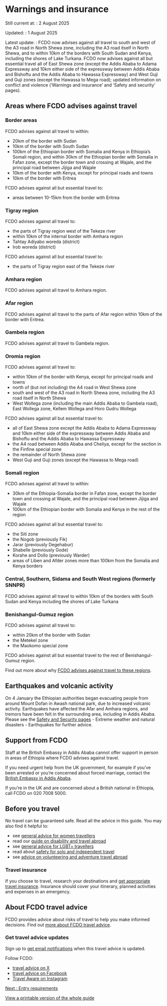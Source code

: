 # Warnings and insurance

Still current at:
:   2 August 2025

Updated:
:   1 August 2025

Latest update:
:   FCDO now advises against all travel to south and west of the A3 road in North Shewa zone, including the A3 road itself in North Shewa, and to within 10km of the borders with South Sudan and Kenya, including the shores of Lake Turkana. FCDO now advises against all but essential travel all of East Shewa zone (except the Addis Ababa to Adama Expressway and 10km either side of the expressway between Addis Ababa and Bishoftu and the Addis Ababa to Hawassa Expressway) and West Guji and Guji zones (except the Hawassa to Mega road); updated information on conflict and violence (‘Warnings and insurance’ and ‘Safety and security’ pages).

## Areas where FCDO advises against travel

### Border areas

FCDO advises against all travel to within:

* 20km of the border with Sudan
* 10km of the border with South Sudan
* 100km of the Ethiopian border with Somalia and Kenya in Ethiopia’s Somali region, and within 30km of the Ethiopian border with Somalia in Fafan zone, except the border town and crossing at Wajale, and the principal road between Jijiga and Wajale
* 10km of the border with Kenya, except for principal roads and towns
* 10km of the border with Eritrea

FCDO advises against all but essential travel to:

* areas between 10-15km from the border with Eritrea

### Tigray region

FCDO advises against all travel to:

* the parts of Tigray region west of the Tekeze river
* within 10km of the internal border with Amhara region
* Tahtay Adiyabo woreda (district)
* Irob woreda (district)

FCDO advises against all but essential travel to:

* the parts of Tigray region east of the Tekeze river

### Amhara region

FCDO advises against all travel to Amhara region.

### Afar region

FCDO advises against all travel to the parts of Afar region within 10km of the border with Eritrea.

### Gambela region

FCDO advises against all travel to Gambela region.

### Oromia region

FCDO advises against all travel to:

* within 10km of the border with Kenya, except for principal roads and towns
* north of (but not including) the A4 road in West Shewa zone
* south and west of the A3 road in North Shewa zone, including the A3 road itself in North Shewa
* West Wollega zone (including the main Addis Ababa to Gambela road), East Wollega zone, Kellem Wollega and Horo Gudru Wollega

FCDO advises against all but essential travel to:

* all of East Shewa zone except the Addis Ababa to Adama Expressway and 10km either side of the expressway between Addis Ababa and Bishoftu and the Addis Ababa to Hawassa Expressway
* the A4 road between Addis Ababa and Cheliya, except for the section in the Finfine special zone
* the remainder of North Shewa zone
* West Guji and Guji zones (except the Hawassa to Mega road)

### Somali region

FCDO advises against all travel to within:

* 30km of the Ethiopia-Somalia border in Fafan zone, except the border town and crossing at Wajale, and the principal road between Jijiga and Wajale
* 100km of the Ethiopian border with Somalia and Kenya in the rest of the region

FCDO advises against all but essential travel to:

* the Siti zone
* the Nogob (previously Fik)
* Jarar (previously Degehabur)
* Shabelle (previously Gode)
* Korahe and Dollo (previously Warder)
* areas of Liben and Afder zones more than 100km from the Somalia and Kenya borders

### Central, Southern, Sidama and South West regions (formerly SNNPR)

FCDO advises against all travel to within 10km of the borders with South Sudan and Kenya including the shores of Lake Turkana

### Benishangul-Gumuz region

FCDO advises against all travel to:

* within 20km of the border with Sudan
* the Metekel zone
* the Maokomo special zone

FCDO advises against all but essential travel to the rest of Benishangul-Gumuz region.

Find out more about why [FCDO advises against travel to these regions](/foreign-travel-advice/ethiopia/regional-risks).

## Earthquakes and volcanic activity

On 4 January the Ethiopian authorities began evacuating people from around Mount Dofan in Awash national park, due to increased volcanic activity. Earthquakes have affected the Afar and Amhara regions, and tremors have been felt in the surrounding area, including in Addis Ababa. Please see the [Safety and Security pages](https://www.gov.uk/foreign-travel-advice/ethiopia/safety-and-security) - Extreme weather and natural disasters - Earthquakes for further advice.

## Support from FCDO

Staff at the British Embassy in Addis Ababa cannot offer support in person in areas of Ethiopia where FCDO advises against travel.

If you need urgent help from the UK government, for example if you’ve been arrested or you’re concerned about forced marriage, contact the [British Embassy in Addis Ababa](https://www.gov.uk/world/organisations/british-embassy-addis-ababa).

If you’re in the UK and are concerned about a British national in Ethiopia, call FCDO on 020 7008 5000.

## Before you travel

No travel can be guaranteed safe. Read all the advice in this guide. You may also find it helpful to:

* see [general advice for women travellers](https://www.gov.uk/guidance/advice-for-women-travelling-abroad)
* read our [guide on disability and travel abroad](https://www.gov.uk/government/publications/disabled-travellers)
* see [general advice for LGBT+ travellers](https://www.gov.uk/guidance/lesbian-gay-bisexual-and-transgender-foreign-travel-advice)
* read about [safety for solo and independent travel](https://www.gov.uk/guidance/solo-and-independent-travel)
* see [advice on volunteering and adventure travel abroad](https://www.gov.uk/guidance/safer-adventure-travel-and-volunteering-overseas)

### Travel insurance

If you choose to travel, research your destinations and [get appropriate travel insurance](https://www.gov.uk/guidance/foreign-travel-insurance). Insurance should cover your itinerary, planned activities and expenses in an emergency.

## About FCDO travel advice

FCDO provides advice about risks of travel to help you make informed decisions. Find out [more about FCDO travel advice](https://www.gov.uk/guidance/about-foreign-commonwealth-development-office-travel-advice).

### Get travel advice updates

Sign up to [get email notifications](https://www.gov.uk/foreign-travel-advice/ethiopia/email-signup) when this travel advice is updated.

Follow FCDO:

* [travel advice on X](https://x.com/fcdotravelgovuk)
* [travel advice on Facebook](https://www.facebook.com/FCDOTravel/)
* [Travel Aware on Instagram](https://www.instagram.com/travelaware/)

[Next
:
Entry requirements](/foreign-travel-advice/ethiopia/entry-requirements)

[View a printable version of the whole guide](/foreign-travel-advice/ethiopia/print)